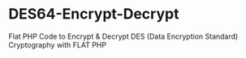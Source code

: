 # DES64-Encrypt-Decrypt
Flat PHP Code to Encrypt &amp; Decrypt DES (Data Encryption Standard) Cryptography with FLAT PHP
